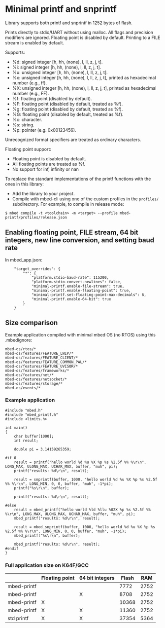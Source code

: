 # Minimal printf and snprintf

Library supports both printf and snprintf in 1252 bytes of flash.

Prints directly to stdio/UART without using malloc. All flags and precision modifiers are ignored.
Floating point is disabled by default.
Printing to a FILE stream is enabled by default.

Supports:
* %d: signed integer [h, hh, (none), l, ll, z, j, t].
* %i: signed integer [h, hh, (none), l, ll, z, j, t].
* %u: unsigned integer [h, hh, (none), l, ll, z, j, t].
* %x: unsigned integer [h, hh, (none), l, ll, z, j, t], printed as hexadecimal number (e.g., ff).
* %X: unsigned integer [h, hh, (none), l, ll, z, j, t], printed as hexadecimal number (e.g., FF).
* %f: floating point (disabled by default).
* %F: floating point (disabled by default, treated as %f).
* %g: floating point (disabled by default, treated as %f).
* %G: floating point (disabled by default, treated as %f).
* %c: character.
* %s: string.
* %p: pointer (e.g. 0x00123456).

Unrecognized format specifiers are treated as ordinary characters.

Floating point support:
* Floating point is disabled by default.
* All floating points are treated as %f.
* No support for inf, infinity or nan

To replace the standard implementations of the printf functions with the ones in this library:

* Add the library to your project.
* Compile with mbed-cli using one of the custom profiles in the `profiles/` subdirectory. For
  example, to compile in release mode:

```
$ mbed compile -t <toolchain> -m <target> --profile mbed-printf/profiles/release.json
```

## Enabling floating point, FILE stream, 64 bit integers, new line conversion, and setting baud rate

In mbed_app.json:

```
    "target_overrides": {
        "*": {
            "platform.stdio-baud-rate": 115200,
            "platform.stdio-convert-newlines": false,
            "minimal-printf.enable-file-stream": true,
            "minimal-printf.enable-floating-point": true,
            "minimal-printf.set-floating-point-max-decimals": 6,
            "minimal-printf.enable-64-bit": true
        }
    }
```


## Size comparison

Example application compiled with minimal mbed OS (no RTOS) using this .mbedignore:

```
mbed-os/rtos/*
mbed-os/features/FEATURE_LWIP/*
mbed-os/features/FEATURE_CLIENT/*
mbed-os/features/FEATURE_COMMON_PAL/*
mbed-os/features/FEATURE_UVISOR/*
mbed-os/features/frameworks/*
mbed-os/features/net/*
mbed-os/features/netsocket/*
mbed-os/features/storage/*
mbed-os/events/*
```

### Example application
```
#include "mbed.h"
#include "mbed_printf.h"
#include <limits.h>

int main()
{
    char buffer[1000];
    int result;

    double pi = 3.14159265359;

#if 0
    result = printf("hello world %d %u %X %p %s %2.5f %% %\r\n", LONG_MAX, ULONG_MAX, UCHAR_MAX, buffer, "muh", pi);
    printf("results: %d\r\n", result);

    result = snprintf(buffer, 1000, "hello world %d %u %X %p %s %2.5f %% %\r\n", LONG_MIN, 0, 0, buffer, "muh", -1*pi);
    printf("%s\r\n", buffer);

    printf("results: %d\r\n", result);

#else
    result = mbed_printf("hello world %ld %llu %02X %p %s %2.5f %% %\r\n", LONG_MAX, ULONG_MAX, UCHAR_MAX, buffer, "muh", pi);
    mbed_printf("results: %d\r\n", result);

    result = mbed_snprintf(buffer, 1000, "hello world %d %u %X %p %s %2.5f %% %\r\n", LONG_MIN, 0, 0, buffer, "muh", -1*pi);
    mbed_printf("%s\r\n", buffer);

    mbed_printf("results: %d\r\n", result);
#endif
}
```

### Full application size on K64F/GCC

|             | Floating point | 64 bit integers | Flash | RAM  |
| -           | -              | -               | -     | -    |
| mbed-printf |                |                 | 7772  | 2752 |
| mbed-printf |                | X               | 8708  | 2752 |
| mbed-printf | X              |                 | 10368 | 2752 |
| mbed-printf | X              | X               | 11360 | 2752 |
| std printf  | X              | X               | 37354 | 5364 |
